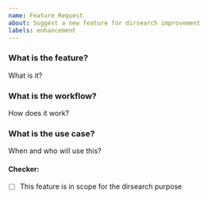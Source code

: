 ```yaml
---
name: Feature Request
about: Suggest a new feature for dirsearch improvement
labels: enhancement
---
```


### What is the feature?

What is it?

### What is the workflow?

How does it work?

### What is the use case?

When and who will use this?

#### Checker:

- [ ] This feature is in scope for the dirsearch purpose
